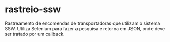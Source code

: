 # rastreio-ssw
Rastreamento de encomendas de transportadoras que utilizam o sistema SSW. Utiliza Selenium para fazer a pesquisa e retorna em JSON, onde deve ser tratado por um callback.
